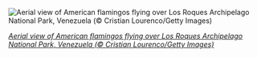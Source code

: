 
![Aerial view of American flamingos flying over Los Roques Archipelago National Park, Venezuela (© Cristian Lourenco/Getty Images)](https://cn.bing.com//th?id=OHR.AmericanFlyer_EN-US0689904340_1920x1080.jpg&rf=LaDigue_1920x1080.jpg&pid=hp)

*[Aerial view of American flamingos flying over Los Roques Archipelago National Park, Venezuela (© Cristian Lourenco/Getty Images)](https://www.bing.com/search?q=american+flamingo&form=hpcapt&filters=HpDate%3a%2220201010_0700%22)*
